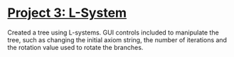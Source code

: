 # [Project 3: L-System](https://github.com/CIS700-Procedural-Graphics/Project3-LSystems)

Created a tree using L-systems. GUI controls included to manipulate the tree, such as changing the initial axiom string, the number of iterations and the rotation value used to rotate the branches.